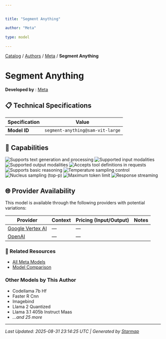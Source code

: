 ```yaml
---
  
  
title: "Segment Anything"
  
author: "Meta"
  
type: model
  
---
```

  
  
  
[Catalog](../../../..) / [Authors](../../..) / [Meta](../..) / **Segment Anything**
  
  
# Segment Anything
  
**Developed by**
: 
[Meta](../)
  
  
## 📋 Technical Specifications
  
| Specification | Value |
|---------|---------|
| **Model ID** | `segment-anything@sam-vit-large` |

  
## 🎯 Capabilities
  
![Supports text generation and processing](https://img.shields.io/badge/text-✓-blue) ![Supported input modalities](https://img.shields.io/badge/input-text-teal) ![Supported output modalities](https://img.shields.io/badge/output-text-cyan) ![Accepts tool definitions in requests](https://img.shields.io/badge/tools-✓-yellow) ![Supports basic reasoning](https://img.shields.io/badge/reasoning-✓-lime) ![Temperature sampling control](https://img.shields.io/badge/temperature-core-red) ![Nucleus sampling (top-p)](https://img.shields.io/badge/top__p-core-red) ![Maximum token limit](https://img.shields.io/badge/max__tokens-core-blue) ![Response streaming](https://img.shields.io/badge/streaming-✓-cyan)
  
  
## 🌐 Provider Availability
  
This model is available through the following providers with potential variations:
  
  
| Provider | Context | Pricing (Input/Output) | Notes |
|---------|---------|---------|---------|
| [Google Vertex AI](../../../providers/google-vertex/models/segment-anything-at-sam-vit-large.md) | — | — |  |
| [OpenAI](../../../providers/openai/models/segment-anything-at-sam-vit-large.md) | — | — |  |

  
### 🔗 Related Resources
  
- [All Meta Models](../)
- [Model Comparison](../../../../models/)
  
  
### Other Models by This Author
  
- Codellama 7b Hf
- Faster R Cnn
- Imagebind
- Llama 2 Quantized
- Llama 3.1 405b Instruct Maas
- _...and 25 more_
  
  
---
*Last Updated: 2025-08-31 23:14:25 UTC | Generated by [Starmap](https://github.com/agentstation/starmap)*